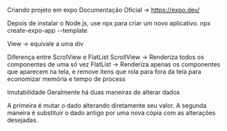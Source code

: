 Criando projeto em expo 
Documentação Oficial -> https://expo.dev/

Depois de instalar o Node.js, use npx para criar um novo aplicativo.
npx create-expo-app --template

View -> equivale a uma div 

Diferença entre ScrolView e FlatList 
ScrollView -> Renderiza todos os componentes de uma só vez
FlatList -> Renderiza apenas os componentes que aparecem na tela, e remove itens que rola para fora da tela para economizar memória e tempo de process

Imutabilidade 
Geralmente há duas maneiras de alterar dados 

A primeira é mutar o dado alterando diretamente seu valor. A segunda maneira é substituir o dado antigo por uma nova cópia com as alterações desejadas.

